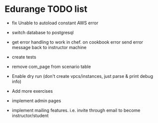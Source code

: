 # Edurange TODO list

- fix Unable to autoload constant AWS error

- switch database to postgresql

- get error handling to work in chef. on cookbook error send error message back to instructor machine

- create tests

- remove com_page from scenario table

- Enable dry run (don't create vpcs/instances, just parse & print debug info)

- Add more exercises

- implement admin pages

- implement mailing features. i.e. invite through email to become instructor/student